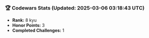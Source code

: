 ### 🏆 Codewars Stats (Updated: 2025-03-06 03:18:43 UTC)

- **Rank:** 8 kyu
- **Honor Points:** 3
- **Completed Challenges:** 1

